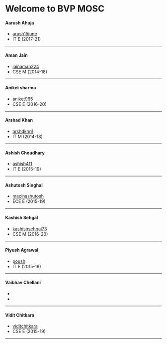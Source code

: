 Welcome to BVP MOSC
===================

#### Aarush Ahuja
- [arush15june](https://github.com/arush15june)
- IT E (2017-21)
---
#### Aman Jain
- [jainaman224](https://github.com/jainaman224)
- CSE M (2014-18)
---
#### Aniket sharma
- [aniket965](https://github.com/aniket965)
- CSE E (2016-20)
---
#### Arshad Khan
- [arshdkhn1](https://github.com/arshdkhn1)
- IT M (2014-18)
---
#### Ashish Choudhary
- [ashish411](https://github.com/ashish411)
- IT E (2015-19)
---
#### Ashutosh Singhal
- [macinashutosh](https://github.com/macinashutosh)
- ECE E (2015-19)
---
#### Kashish Sehgal
- [kashishsehgal73](https://github.com/kashishsehgal73)
- CSE M (2016-20)
---
#### Piyush Agrawal
- [poush](https://github.com/poush)
- IT E (2015-19)
---
#### Vaibhav Chellani
- []()
- 
---
#### Vidit Chitkara
- [viditchitkara](https://github.com/viditchitkara)
- CSE E (2015-19)
---
